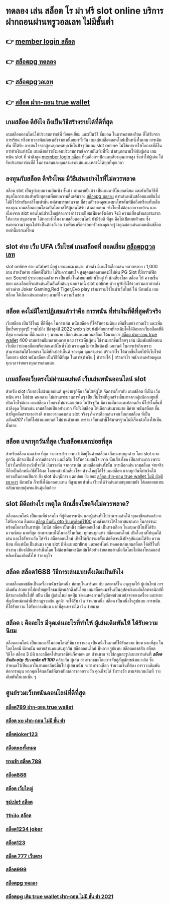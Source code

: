 # ทดลอง เล่น สล็อต โร ม่า ฟรี  slot online   บริการฝากถอนผ่านทรูวอลเลท ไม่มีขั้นต่ำ 

## 👉 [member login สล็อต](https://m.gamblerape.com/login?action=login)
## 👉 [สล็อตpg ทดลอง](https://www.gamblerape.com/)
## 👉 [สล็อตpgวอเลท](https://m.gamblerape.com/login?action=register)
## 👉 [สล็อต ฝาก-ถอน true wallet](https://m.gamblerape.com/login?action=register)

##  เกมสล็อต ดียังไง ถึงเป็นวิธีสร้างรายได้ที่ดีที่สุด 

 เกมสล็อตออนไลน์ให้ประสบการณ์ที่ ที่ยอดเยี่ยม  และเป็นวิธี ชั้นยอด ในการคลายเครียด ที่ได้รับจากการเรียน หรือหาเวลาพักผ่อนหลังจากเหนื่อยมาทั้งวัน  เกมเล่นสล็อตออนไลน์เป็นหนึ่งในเกม การเดิมพัน ที่ได้รับ การสนใจจากผู้คนทุกเพศทุกวัยในปัจจุบันเกม slot online ไม่ใช่แค่การให้โอกาสที่ดีในการทำเงินเท่านั้น เกมดังกล่าวยังมอบประสบการณ์ความบันเทิงที่ทั้ง น่าสนุกสนานให้กับผู้เล่น เกมพนัน  slot ที่ น่าดึงดูด [member login สล็อต](https://www.gamblerape.com/) ที่สุดคือกราฟิกและเสียงคุณภาพสูง ซึ่งทำให้ผู้เล่น ได้รับประสบการ์ณที่ดี ในการเล่นและคุณสามารถเล่นเกมเหล่านี้ได้ทุกที่ทุกเวลา 


## ลงทุนกับสล็อต ดีจริงไหม มีวิธีเล่นอย่างไรที่ไม่ควรพลาด

 สล็อต slot เป็นรูปแบบความบันเทิง ชั้นนำ มาหลายปีแล้ว เป็นเกมคาสิโนยอดนิยม และยังเป็นวิธีที่สนุกในการเล่นสำหรับทุกคนที่ชอบความตื่นเต้นของ [สล็อตpg ทดลอง](https://m.gamblerape.com/login?action=register) การเล่นพนันสล็อตแมชชีนไม่ได้มีไว้สำหรับคาสิโนเท่านั้น แต่สามารถเล่นจาก ที่ส่วนตัวของคุณเองบนโทรศัพท์มือถือหรือแท็บเล็ตของคุณ เกมสล็อตออนไลน์เปิดโอกาสให้ผู้เล่นได้รับ ค่าตอบแทน จริงโดยไม่ต้องออกจากบ้าน และเนื่องจาก slot ออนไลน์ส่วนใหญ่ต้องการค่าธรรมเนียมเพียงครั้งเดียว จึงมี ความเสี่ยงต่ำและสามารถให้ความ สนุกสนาน ได้หลายชั่วโมง  เกมสล็อตออนไลน์ ยังมีข้อดี ที่สุด คือไม่เปิดเผยตัวตน ซึ่งหมายความว่าคุณไม่จำเป็นต้องกังวล ว่าเพื่อนหรือครอบครัวของคุณจะรู้ว่าคุณชอบเล่นเกมพนันสล็อต เหล่านี้มากแค่ไหน


##   slot  ค่าย  เว็บ UFA เว็บไซต์   เกมสล็อตที่ ยอดเยี่ยม [สล็อตpgวอเลท](https://m.gamblerape.com/login?action=register) 

 slot online  ค่าย  ufabet  มีอยู่ เยอะแยะมากมาย  ค่ายดัง มีเกมให้เลือกเล่น หลากหลาย เ 1,000 เกม สำหรับค่าย สล็อตที่ได้รับ  ได้รับความสนใจ สูงสุดตลอดกาลคงมีไม่พ้น PG Slot ที่มีกราฟฟิก และ Sound ประกอบสุดอลังการ เป็นหนึ่งในค่ายเกมยักษ์ใหญ่ ที่ นักเสี่ยงโชค สล็อต ให้ ความชื่นชอบ และเลือกที่จะเข้าเล่นเป็นอันดับต้นๆ  นอกจากนี้ slot online ค่าย ยูฟ่ายังได้รวบรวมเอาค่ายดัง อย่างค่าย Joker Gaming,Red Tiger,Evo play เข้ามารวมไว้ในตัวเว็บไซต์  ให้ นักพนัน  เกมสล็อต ได้เลือกเล่นเกมต่างๆ ตามที่ใจ ความชื่นชอบ 

## สล็อต  คงไม่มีใครปฏิเสธแล้วว่าคือ การพนัน ที่ทำเงินที่ดีที่สุดตัวจริง

เว็บสล็อต เป็นวิธีใหม่  ที่ดีที่สุด ในการเล่น พนันสล็อต ที่ได้รับความนิยม  เพิ่มขึ้นอย่างรวดเร็ว และเพิ่มขึ้นเรื่อยๆทุกๆปี รวมไปถึง ปีล่าสุดปี 2022 web slot  ยังมีศักยภาพที่จะเติบโตได้อีกมากเว็บสล็อตที่ดี ที่สุด ยอดนิยม ที่มีเกมต่าง ๆ มากมาย เลือกเล่นเกมนเกมสล็อต ได้มากกว่า [สล็อต ฝาก-ถอน true wallet](https://www.gamblerape.com/) 400 เกมพร้อมธีมหลากหลาย และเราจะเห็นผู้คน ใช้งานมากขึ้นเรื่อยๆ เล่น เดิมพันสล็อตบนเว็บดีกว่าบ่อนสล็อตหรือบ่อนคาสิโนทั่วไปเพราะคุณไม่จำเป็นต้องมี เอเย่นต์ ในการเข้าถึงเพราะสามารถเล่นได้โดยตรง ไม่มีหักเปอร์เซ็นต์ ของคุณ คุณสามารถ สร้างกำไร ได้มากขึ้นโดยไปที่เว็บไซต์โดยตรง slot พนันสล็อต เป็นวิธีที่ดีที่สุด ในการ{ทำเงิน | ทำรายได้ | สร้างกำไร พนักงานพร้อมดูแลทุกเวลาจ่ายตรงทุกการเล่นแน่น

##  เกมสล็อตเว็บตรงไม่ผ่านเอเย่นต์    เว็บเล่นพนันออนไลน์ slot 

สำหรับ slot  เว็บตรงไม่ผ่านเอเย่นต์   พูดง่ายๆก็คือ เว็บไซต์ผู้ให้ จัดการเกี่ยวกับ เกมสล็อต ที่เป็น  เว็บพนัน ตรง   ไม่ผ่าน คนกลาง  ไม่ผ่านกระบวนการใดๆ เป็นเว็บไซต์ที่ถูกสร้างขึ้นมาจากกลุ่มนักลงทุนที่เปิดเว็บไซต์เอง เกมสล็อต  เว็บตรงไม่ผ่านเอเย่นต์  ในปัจจุบัน มีความมั่นคงและปลอดภัย มีโปรโมชั่นที่น่าดึงดูด ให้มาเล่น เกมสล็อตเป็นอย่างมาก ทั้งยังมีสล็อต ให้เลือกเล่นมากมาย มีค่าย พนันสล็อต ชั้นนำที่ถูกคัดสรรมาอย่างดี หากอยากลองเล่น slot จริงๆ ก็ควรเลือกเล่นจากเว็บเกมสล็อต ที่เป็น *สล็อต007*  เว็บที่ไม่ผ่านเอเย่นต์ ไม่ผ่านตัวแทน  เพราะ เว็บเหล่านี้ได้มาตรฐานไม่มีเรื่องฉ้อโกงให้เห็นนั่นเอง


## สล็อต  แจกทุกวันที่สุด เว็บสล็อตแตกบ่อยที่สุด

สำหรับสล็อต แตกง่าย ที่สุด จากการสำรวจพบว่ามีอยู่ในค่ายสล็อต เกือบแทบทุกค่าย โดย slot  แจกทุกวัน มักจะเป็นที่ ความต้องการ และได้รับ  ได้รับความสนใจ เจาก นักเสี่ยงโชค เป็นอย่างมาก  เพราะไม่ว่าใครก็ต่างหวังที่จะได้ เงินรางวัล  จากการเล่น เกมสล็อตกันทั้งนั้น การเลือกเล่น เกมสล็อต จ่ายจริง  ก็ถือเป็นอีกหนึ่งวิธีที่ได้ผล โดยเหล่า นักเสี่ยงโชค ส่วนใหญ่ได้ใช้ เกมสล็อต แจกทุกวันนี้ทำเงินได้อย่างเป็นกอบเป็นกำ ยิ่ง slot นั้นๆมีการ แตกบ่อย  ยิ่งเยอะ [สล็อต ฝาก-ถอน true wallet ไม่มี บัญชีธนาคาร](https://m.gamblerape.com/login?action=login) นักพนัน  ก็จะยิ่งได้ผลตอบแทน ที่สูงมากเท่านั้น เรียกได้ว่าเล่นเกมสนุกแถมยัง ได้ผลตอบแทน กลับมาแบบคุ้มจนเกินคุ้มอีกด้วย


##  slot  มีดีอย่างไร เหตุใด  นักเสี่ยงโชคจึงไม่ควรพลาด?

 สล็อตออนไลน์ เป็นเกมที่น่าสนใจ ที่ผู้ติดการพนัน และผู้เล่นทั่วไปสามารถเล่นได้ ทุกอาชีพเล่นแล้วจะได้รับความ อิ่มเอม [สล็อต ยืนยัน otp รับเครดิตฟรี100](https://m.gamblerape.com/login?action=register) เกมดังกล่าวให้โอกาสมากมาย ในการชนะพร้อมโอกาสในการลุ้น โบนัส สล็อต เป็นหนึ่ง สล็อตออนไลน์ เป็นทางเลือก ในเกมคาสิโนที่ได้รับความนิยม มากที่สุด สามารถพบได้ในคาสิโนเกือบ ทุกหนทุกแห่ง  สล็อตออนไลน์ เปิดโอกาสให้คุณได้เล่น และได้รับรางวัล ได้จริง สล็อตออนไลน์  เปิดให้บริการมาตั้งแต่อดีตจนถึงปัจจุบันและได้รับ ความนิยม ตั้งแต่นั้นเป็นต้นมา เกม slot มีทั้งแบบonline และออฟไลน์ ทดลองเล่นเกมสล็อต ได้ฟรีในที่ทำงาน เพียงมีอินเทอร์เน็ตโดย ไม่ต้องเติมเครดิตเล่นได้อย่างง่ายดายผ่านมือถือโดยไม่ต้องโหลดแอปพลิเคชั่นมาติดตั้งให้ รำคาญใจ


## สล็อต **สล็อต1688**  วิธีการเล่นแบบดั้งเดิมเป็นยังไง

 เกมสล็อตแมชชีนเป็นเครื่องพนันชนิดหนึ่ง มักพบในอาร์เคด ผับ และคาสิโน อนุญาตให้ ผู้เล่นใหม่  การเดิมพัน ด้วยการใส่เหรียญหรือธนบัตรแล้วดึงคันโยก  เกมสล็อตแมชชีนเป็นอุปกรณ์เกมอิเล็กทรอนิกส์ที่มีสามวงล้อขึ้นไปที่ สปิน เมื่อ ผู้เล่นใหม่ กดปุ่ม ช่องแสดงภาพสัญลักษณ์บนหน้าจอของเครื่อง และหากสัญลักษณ์เหล่านี้ปรากฏรวมกัน ลูกค้า จะได้รับ เงิน จำนวนหนึ่ง สล็อต เป็นหนึ่งในรูปแบบ  การพนัน ที่ได้รับความ  ได้รับความนิยม มากที่สุดเพราะได้ เงิน ง่ายมาก


## สล็อต เ คืออะไร มีจุดเด่นอะไรที่ทำให้ ผู้เล่นเดิมพันให้ ได้รับความนิยม 

 สล็อตออนไลน์ เป็นเกมคาสิโนออนไลน์ที่มีมา ยาวนาน เป็นหนึ่งในเกมที่ได้รับความ นิยม มากที่สุด ในโลกโดยมี นักพนัน หลายล้านคนเล่นทุกวัน  สล็อตออนไลน์ มีหลาย รูปแบบ  สล็อตคลาสสิก สล็อตวิดีโอ สล็อต 3 มิติ และสล็อตโปรเกรสซีฟแจ็คพอต แต่ ส่วนมาก จะใช้กฎและรูปแบบการเล่นที่ ***สล็อต ยืนยัน otp รับ เครดิต ฟรี 100*** คล้ายกัน ผู้เล่น สามารถชนะโดยการจับคู่สัญลักษณ์บนวงล้อ ซึ่งกำหนดไว้เป็นแถวในสามคอลัมน์ขึ้นไป  ผู้เล่นพนัน จะสามารถเลือก จำนวนเงินที่ต้อง การวางเดิมพันต่อการหมุน หากคุณได้ผลลัพธ์ที่ตรงกับผลการออกรางวัล คุณก็จะได้ รับรางวัล ตามจำนวนเงินที่ วางเดิมพันในเกมนั้น ๆ


## ศูนย์รวมเว็บพนันออนไลน์ที่ดีที่สุด

### [สล็อต789 ฝาก-ถอน true wallet](https://atom.io/themes/สมัคร%20สล็อต%20เว็บตรง%20ขั้นต่ำ%201%20บาท%20แตกง่ายมาก%20เว็บพนันออนไลน์ที่ครบที่สุด%20ฝากถอนไม่มีขั้นต่ำ%20100190)
### [สล็อต xo ฝาก-ถอน ไม่มี ขั้น ต่ํา](https://atom.io/themes/สมัคร%20เว็บสล็อตใหม่ล่าสุดเว็บตรง%20แตกง่ายมาก%20เว็บพนันออนไลน์ที่ครบที่สุด%20ฝากถอนไม่มีขั้นต่ำ%20100046)
### [สล็อตjoker123](https://atom.io/themes/สมัคร%20สล็อต%20เว็บตรง%20ขั้นต่ำ%201%20บาท%20แตกง่ายมาก%20เว็บพนันออนไลน์ที่ครบที่สุด%20ฝากถอนไม่มีขั้นต่ำ%20100183)
### [สล็อตxoทั้งหมด](https://atom.io/themes/สมัคร%20สล็อต%20เว็บตรง%20ขั้นต่ำ%201%20บาท%20แตกง่ายมาก%20เว็บพนันออนไลน์ที่ครบที่สุด%20ฝากถอนไม่มีขั้นต่ำ%20100390)
### [ทางเข้า สล็อต 789](https://atom.io/themes/สมัคร%20ทดลองเล่นสล็อตฟรีทุกค่ายpp%20แตกง่ายมาก%20เว็บพนันออนไลน์ที่ครบที่สุด%20ฝากถอนไม่มีขั้นต่ำ%20100018)
### [สล็อต888](https://atom.io/themes/สมัคร%20สล็อต%20เว็บตรง%20ขั้นต่ำ%201%20บาท%20แตกง่ายมาก%20เว็บพนันออนไลน์ที่ครบที่สุด%20ฝากถอนไม่มีขั้นต่ำ%20100854)
### [สล็อต เว็บใหญ่](https://atom.io/themes/สมัคร%20สล็อต%20เว็บตรง%20ขั้นต่ำ%201%20บาท%20แตกง่ายมาก%20เว็บพนันออนไลน์ที่ครบที่สุด%20ฝากถอนไม่มีขั้นต่ำ%20100633)
### [ซุปเปอร์ สล็อต](https://atom.io/themes/สมัคร%20สล็อต%20เว็บตรง%20ขั้นต่ำ%201%20บาท%20แตกง่ายมาก%20เว็บพนันออนไลน์ที่ครบที่สุด%20ฝากถอนไม่มีขั้นต่ำ%20100705)
### [11hilo สล็อต](https://atom.io/themes/สมัคร%20สล็อต%20เว็บตรง%20ขั้นต่ำ%201%20บาท%20แตกง่ายมาก%20เว็บพนันออนไลน์ที่ครบที่สุด%20ฝากถอนไม่มีขั้นต่ำ%20100483)
### [สล็อต1234 joker](https://atom.io/themes/สมัคร%20สล็อต%20เว็บตรง%20ขั้นต่ำ%201%20บาท%20แตกง่ายมาก%20เว็บพนันออนไลน์ที่ครบที่สุด%20ฝากถอนไม่มีขั้นต่ำ%20100574)
### [สล็อต123](https://atom.io/themes/สมัคร%20สล็อต%20เว็บตรง%20ขั้นต่ำ%201%20บาท%20แตกง่ายมาก%20เว็บพนันออนไลน์ที่ครบที่สุด%20ฝากถอนไม่มีขั้นต่ำ%20100225)
### [สล็อต 777 เว็บตรง](https://atom.io/themes/สมัคร%20สล็อต%20เว็บตรง%20ขั้นต่ำ%201%20บาท%20แตกง่ายมาก%20เว็บพนันออนไลน์ที่ครบที่สุด%20ฝากถอนไม่มีขั้นต่ำ%20100516)
### [สล็อต999](https://atom.io/themes/สมัคร%20สล็อต%20เว็บตรง%20ขั้นต่ำ%201%20บาท%20แตกง่ายมาก%20เว็บพนันออนไลน์ที่ครบที่สุด%20ฝากถอนไม่มีขั้นต่ำ%20100703)
### [สล็อตpg ทดลอง](https://atom.io/themes/สมัคร%20สล็อต%20เว็บตรง%20ขั้นต่ำ%201%20บาท%20แตกง่ายมาก%20เว็บพนันออนไลน์ที่ครบที่สุด%20ฝากถอนไม่มีขั้นต่ำ%20100630)
### [สล็อตpg เติม true wallet ฝาก-ถอน ไม่มี ขั้น ต่ํา 2021](https://atom.io/themes/สมัคร%20สล็อต%20เว็บตรง%20ขั้นต่ำ%201%20บาท%20แตกง่ายมาก%20เว็บพนันออนไลน์ที่ครบที่สุด%20ฝากถอนไม่มีขั้นต่ำ%20100241)